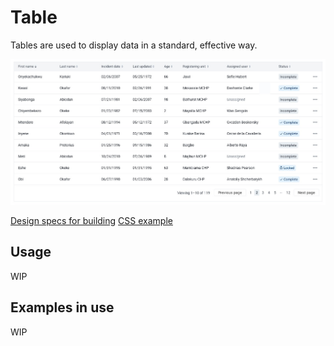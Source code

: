 # Table
Tables are used to display data in a standard, effective way.

![](../images/table.jpg)

[Design specs for building]()
[CSS example](https://codepen.io/j_cpr/pen/ROozMB)

## Usage
WIP

## Examples in use
WIP